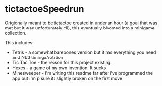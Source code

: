 # tictactoeSpeedrun

Origionally meant to be tictactoe created in under an hour (a goal that was met but it was unfortunately cli), this eventually bloomed into a minigame collection.

This includes:
* Tetris - a somewhat barebones version but it has everything you need and NES timings/rotation
* Tic Tac Toe - the reason for this project existing.
* Hexes - a game of my own invention. It sucks
* Minesweeper - I'm writing this readme far after i've programmed the app but i'm p sure its slightly broken on the first move
